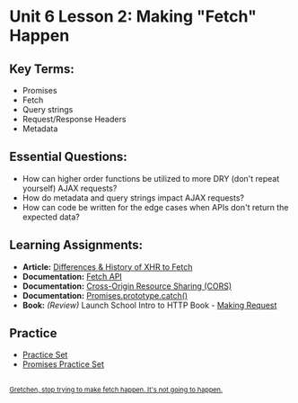 # Unit 6 Lesson 2: Making "Fetch" Happen

## Key Terms:
- Promises
- Fetch
- Query strings
- Request/Response Headers
- Metadata

## Essential Questions:
- How can higher order functions be utilized to more DRY (don't repeat yourself) AJAX requests?
- How do metadata and query strings impact AJAX requests?
- How can code be written for the edge cases when APIs don't return the expected data?

## Learning Assignments:
* **Article:** [Differences & History of XHR to Fetch](https://developers.google.com/web/updates/2015/03/introduction-to-fetch)
* **Documentation:** [Fetch API](https://developer.mozilla.org/en-US/docs/Web/API/Fetch_API)
* **Documentation:** [Cross-Origin Resource Sharing (CORS)](https://developer.mozilla.org/en-US/docs/Web/HTTP/CORS)
* **Documentation:** [Promises.prototype.catch()](https://developer.mozilla.org/en-US/docs/Web/JavaScript/Reference/Global_Objects/Promise/catch)
* **Book:** _(Review)_ Launch School Intro to HTTP Book - [Making Request](https://launchschool.com/books/http/read/making_requests)

## Practice
* [Practice Set](./practice)
* [Promises Practice Set](https://github.com/The-Marcy-Lab-School/promises-practice)

## 
<sup>[Gretchen, stop trying to make fetch happen. It's not going to happen.](https://www.youtube.com/watch?v=jjt9Qx9MBPk)</sup>